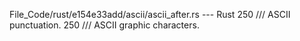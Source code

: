 File_Code/rust/e154e33add/ascii/ascii_after.rs --- Rust
250     /// ASCII punctuation.                                                                                                                               250     /// ASCII graphic characters.

